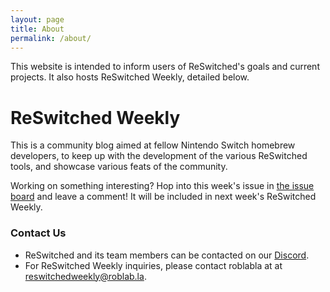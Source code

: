 ```yaml
---
layout: page
title: About
permalink: /about/
---
```


This website is intended to inform users of ReSwitched's goals and current projects. It also hosts ReSwitched Weekly, detailed below.

# ReSwitched Weekly

This is a community blog aimed at fellow Nintendo Switch homebrew developers,
to keep up with the development of the various ReSwitched tools, and showcase
various feats of the community.

Working on something interesting? Hop into this week's issue in
[the issue board](https://github.com/ReswitchedWeekly/ReswitchedWeekly.github.io/issues)
and leave a comment! It will be included in next week's ReSwitched Weekly.

### Contact Us

- ReSwitched and its team members can be contacted on our <a href="{{ site.baseurl }}/discord">Discord</a>.
- For ReSwitched Weekly inquiries, please contact roblabla at at [reswitchedweekly@roblab.la](mailto:reswitchedweekly@roblab.la).
